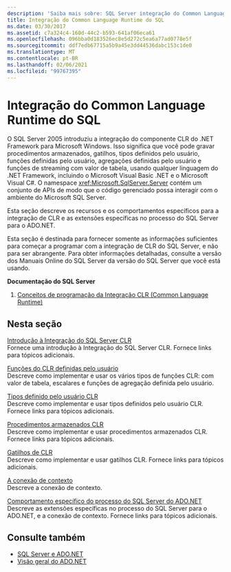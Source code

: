 ```yaml
---
description: 'Saiba mais sobre: SQL Server integração do Common Language Runtime'
title: Integração do Common Language Runtime do SQL
ms.date: 03/30/2017
ms.assetid: c7a324c4-160d-44c2-b593-641af06eca61
ms.openlocfilehash: 096bba0d183526ec8e5d272c5ea6a77ad0778e5f
ms.sourcegitcommit: ddf7edb67715a5b9a45e3dd44536dabc153c1de0
ms.translationtype: MT
ms.contentlocale: pt-BR
ms.lasthandoff: 02/06/2021
ms.locfileid: "99767395"
---
```

# <a name="sql-server-common-language-runtime-integration"></a>Integração do Common Language Runtime do SQL

O SQL Server 2005 introduziu a integração do componente CLR do .NET Framework para Microsoft Windows. Isso significa que você pode gravar procedimentos armazenados, gatilhos, tipos definidos pelo usuário, funções definidas pelo usuário, agregações definidas pelo usuário e funções de streaming com valor de tabela, usando qualquer linguagem do .NET Framework, incluindo o Microsoft Visual Basic .NET e o Microsoft Visual C#. O namespace <xref:Microsoft.SqlServer.Server> contém um conjunto de APIs de modo que o código gerenciado possa interagir com o ambiente do Microsoft SQL Server.  
  
 Esta seção descreve os recursos e os comportamentos específicos para a integração de CLR e as extensões específicas no processo do SQL Server para o ADO.NET.  
  
 Esta seção é destinada para fornecer somente as informações suficientes para começar a programar com a integração de CLR do SQL Server, e não para ser abrangente. Para obter informações detalhadas, consulte a versão dos Manuais Online do SQL Server da versão do SQL Server que você está usando.  
  
 **Documentação do SQL Server**  
  
1. [Conceitos de programação da Integração CLR (Common Language Runtime)](/sql/relational-databases/clr-integration/common-language-runtime-clr-integration-programming-concepts)  
  
## <a name="in-this-section"></a>Nesta seção  

 [Introdução à Integração do SQL Server CLR](introduction-to-sql-server-clr-integration.md)  
 Fornece uma introdução à Integração do SQL Server CLR. Fornece links para tópicos adicionais.  
  
 [Funções do CLR definidas pelo usuário](clr-user-defined-functions.md)  
 Descreve como implementar e usar os vários tipos de funções CLR: com valor de tabela, escalares e funções de agregação definida pelo usuário.  
  
 [Tipos definido pelo usuário CLR](clr-user-defined-types.md)  
 Descreve como implementar e usar tipos definidos pelo usuário CLR. Fornece links para tópicos adicionais.  
  
 [Procedimentos armazenados CLR](clr-stored-procedures.md)  
 Descreve como implementar e usar procedimentos armazenados CLR. Fornece links para tópicos adicionais.  
  
 [Gatilhos de CLR](clr-triggers.md)  
 Descreve como implementar e usar gatilhos CLR. Fornece links para tópicos adicionais.  
  
 [A conexão de contexto](the-context-connection.md)  
 Descreve a conexão de contexto.  
  
 [Comportamento específico do processo do SQL Server do ADO.NET](sql-server-in-process-specific-behavior-of-adonet.md)  
 Descreve as extensões específicas no processo do SQL Server para o ADO.NET, e a conexão de contexto. Fornece links para tópicos adicionais.  
  
## <a name="see-also"></a>Consulte também

- [SQL Server e ADO.NET](index.md)
- [Visão geral do ADO.NET](../ado-net-overview.md)

